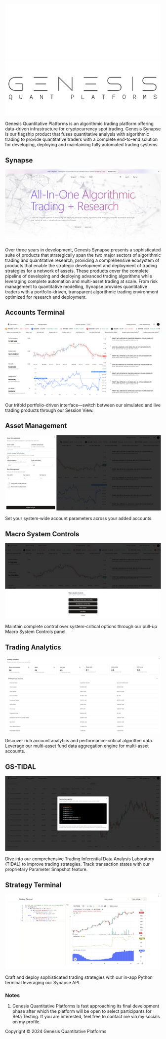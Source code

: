![GQP Logo](assets/GQPWhiteThick.png#gh-dark-mode-only)
![GQP Logo](assets/GQPBlackThick.png#gh-light-mode-only)

Genesis Quantitative Platforms is an algorithmic trading platform offering data-driven infrastructure for cryptocurrency spot trading. Genesis Synapse is our flagship product that fuses quantitative analysis with algorithmic trading to provide quantitative traders with a complete end-to-end solution for developing, deploying and maintaining fully automated trading systems.

## Synapse

![GQP Landing](assets/GQPLandingLightLatest.png)

Over three years in development, Genesis Synapse presents a sophisticated suite of products that strategically span the two major sectors of algorithmic trading and quantitative research, providing a comprehensive ecosystem of products that enable the strategic development and deployment of trading strategies for a network of assets. These products cover the complete pipeline of developing and deploying advanced trading algorithms while leveraging complete automation and multi-asset trading at scale. From risk management to quantitative modelling, Synapse provides quantitative traders with a portfolio-driven, transparent algorithmic trading environment optimized for research and deployment.

## Accounts Terminal

![AccountsTerminal](assets/AccountsTerminal.png)

Our trifold portfolio-driven interface—switch between our simulated and live trading products through our Session View.

## Asset Management

![AssetManagement](assets/AssetManagement.png)

Set your system-wide account parameters across your added accounts.

## Macro System Controls

![MacroSystemControls](assets/MacroSystemControls.png)

Maintain complete control over system-critical options through our pull-up Macro System Controls panel.

## Trading Analytics

![TradingAnalytics](assets/TradingAnalytics.png)

Discover rich account analytics and performance-critical algorithm data. Leverage our multi-asset fund data aggregation engine for multi-asset accounts.

## GS-TIDAL

![TIDAL](assets/TIDAL.png)

Dive into our comprehensive Trading Inferential Data Analysis Laboratory (TIDAL) to improve trading strategies. Track transaction states with our proprietary Parameter Snapshot feature.

## Strategy Terminal

![StrategyTerminal](assets/StrategyTerminal.png)

Craft and deploy sophisticated trading strategies with our in-app Python terminal leveraging our Synapse API.

### Notes

1. Genesis Quantitative Platforms is fast approaching its final development phase after which the platform will be open to select participants for Beta Testing. If you are interested, feel free to contact me via my socials on my profile.

Copyright © 2024 Genesis Quantitative Platforms
